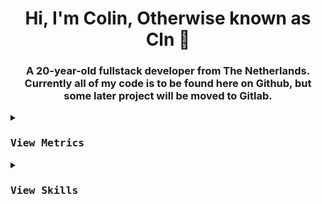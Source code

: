 <h1 align="center">Hi, I'm Colin, Otherwise known as Cln 👋</h1>
<h3 align="center">A 20-year-old fullstack developer from The Netherlands. Currently all of my code is to be found here on Github, but some later project will be moved to Gitlab.</h3>
<p align="center">
<details> 
  <summary>
     <kbd><h3>View Metrics</h3></kbd>
  </summary>
Joined Github {{ ACCOUNT_AGE }} years ago.
<br/>
Currently I have pushed {{ COMMITS }} commits, {{ STARS }} from {{ REPOSITORIES }} personal projects and contributed to {{ REPOSITORIES_CONTRIBUTED_TO }}.
<br/>
I have opened {{ ISSUES }} issues and submitted {{ PULL_REQUESTS }} pull requests.
<br/>
{{ LANGUAGE_TEMPLATE_START:max=7 }}
![{{LANGUAGE_NAME}}](https://img.shields.io/static/v1?style=flat-square&label=%E2%A0%80&color=555&labelColor={{LANGUAGE_COLOR:uri}}&message={{LANGUAGE_NAME:uri}}%EF%B8%B1{{LANGUAGE_PERCENT:uri}}%25)
{{ LANGUAGE_TEMPLATE_END }}
</details>
<details>
  <summary>
     <kbd><h3>View Skills</h3></kbd>
        <br>
  </summary>

Programming languages
<br>
    <a href="https://java.com/"><img src="https://skillicons.dev/icons?i=java" /></a> 
    <a href="https://javascript.com"><img src="https://skillicons.dev/icons?i=js" /></a><br>
    <a href="https://nodejs.org/"><img src="https://skillicons.dev/icons?i=nodejs" /></a> 
    
<br><br> 
Frontend frameworks
<br>
    <a href="https://html.spec.whatwg.org/"><img src="https://skillicons.dev/icons?i=html" /></a>
    <a href="https://www.w3.org/TR/CSS/#css"><img src="https://skillicons.dev/icons?i=css" /></a>
    <a href="https://getbootstrap.com/"><img src="https://skillicons.dev/icons?i=bootstrap" /></a>
    <a href="https://vuejs.org//"><img src="https://skillicons.dev/icons?i=vue" /></a>
    <a href="https://tailwindcss.com/"><img src="https://skillicons.dev/icons?i=tailwind" /></a> 
    <a href="https://sass-lang.com/"><img src="https://skillicons.dev/icons?i=sass" /></a> 
    <a href="https://www.adobe.com/products/coldfusion-family.html"><img src="//upload.wikimedia.org/wikipedia/commons/thumb/4/43/Adobe_ColdFusion_logo_2021.svg/120px-Adobe_ColdFusion_logo_2021.svg.png" height="48" width="48"></a>
<br><br>

Documents and designs
<br>
    <a href="https://www.notion.so/"><img src="https://www.notion.so/front-static/logo-ios.png" height="48" width="48"/></a>
    <a href="https://trello.com/"><img src="https://avatars.slack-edge.com/2021-07-19/2282472048054_9a51d280179d828b3ad7_512.png" height="48" width="48" /></a>
    &emsp;
    <a href="https://www.figma.com/"><img src="https://skillicons.dev/icons?i=figma" /></a>
    <br><br>

Technologies&emsp;&emsp;&emsp;&emsp;Databases
<br>
    <a href="https://discord.com/"><img src="https://skillicons.dev/icons?i=discord" /></a>
    <a href="https://discord.com/developers/docs/intro"><img src="https://skillicons.dev/icons?i=discordbots" /></a>

    <a href="https://www.mongodb.com/"><img src="https://skillicons.dev/icons?i=mongodb" /></a>
    <a href="https://www.mariadb.org/"><img src="https://skillicons.dev/icons?i=mysql" /></a>
    <a href="https://www.postgresql.org/"><img src="https://skillicons.dev/icons?i=postgresql" /></a>
    <br><br>
   
Dev tools&emsp;&emsp;&emsp;&emsp;&emsp;Operating systems
<br>
    <a href="https://git-scm.com/"><img src="https://skillicons.dev/icons?i=git" /></a>
    <a href="https://gitlab.com/"><img src="https://skillicons.dev/icons?i=gitlab" /></a>
    <a href="https://www.jetbrains.com/idea/"><img src="https://skillicons.dev/icons?i=idea" /></a>
    <a href="https://developer.android.com/studio"><img src="https://skillicons.dev/icons?i=androidstudio" /></a>
    <a href="https://gradle.org/"><img src="https://skillicons.dev/icons?i=gradle" /></a>
    <a href="https://postman.com/"><img src="https://skillicons.dev/icons?i=postman" /></a>
    <a href="https://pagespeed.web.dev/"><img src="https://www.gstatic.com/pagespeed/insights/ui/logo/favicon_48.png" height="48" width="48"/></a>
    <a href="https://www.semrush.com/"><img src="https://cdn.semrush.com/__static__/favicon.3cd418d5bb49.ico" height="48" width="48"/></a>&emsp;

    <a href="https://kernel.org/"><img src="https://skillicons.dev/icons?i=linux" /></a>
    <a href="https://archlinux.org/"><p>Arch Linux</p></a>
    <a href="https://linuxmint.com/"><p>Linux Mint</p></a>
</details>
</p>